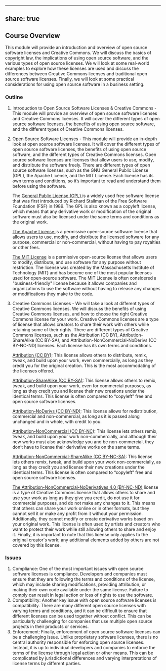 
---
share: true
---

## Course Overview

This module will provide an introduction and overview of open source software licenses and Creative Commons. We will discuss the basics of copyright law, the implications of using open source software, and the various types of open source licenses. We will look at some real-world examples to explore how these licenses are used and discuss the differences between Creative Commons licenses and traditional open source software licenses. Finally, we will look at some practical considerations for using open source software in a business setting. 

### Outline

1. Introduction to Open Source Software Licenses & Creative Commons - This module will provide an overview of open source software licenses and Creative Commons licenses. It will cover the different types of open source software licenses, the benefits of using open source software, and the different types of Creative Commons licenses.

2. Open Source Software Licenses - This module will provide an in-depth look at open source software licenses. It will cover the different types of open source software licenses, the benefits of using open source software, and the different types of Creative Commons licenses. Open source software licenses are licenses that allow users to use, modify, and distribute the software freely. There are different types of open source software licenses, such as the GNU General Public License (GPL), the Apache License, and the MIT License. Each license has its own terms and conditions, so it’s important to read and understand them before using the software.
   
   The [General Public License (GPL) ](https://www.gnu.org/licenses/gpl-3.0.en.html)is a widely used free software license that was first introduced by Richard Stallman of the Free Software Foundation (FSF) in 1989. The GPL is also known as a copyleft license, which means that any derivative work or modification of the original software must also be licensed under the same terms and conditions as the original work.
   
   [The Apache License ](https://www.apache.org/licenses/LICENSE-2.0)  is a permissive open-source software license that allows users to use, modify, and distribute the licensed software for any purpose, commercial or non-commercial, without having to pay royalties or other fees.
 
   [The MIT License](https://opensource.org/licenses/MIT) is a permissive open-source license that allows users to modify, distribute, and use software for any purpose without restriction. The license was created by the Massachusetts Institute of Technology (MIT) and has become one of the most popular licenses used for open-source software. The MIT License is often considered a "business-friendly" license because it allows companies and organizations to use the software without having to release any changes or modifications they make to the code.    

   
4. Creative Commons Licenses - We will take a look at different types of Creative Commons licenses. We will discuss the benefits of using Creative Commons licenses, and how to choose the right Creative Commons license for your work. Creative Commons licenses are a type of license that allows creators to share their work with others while retaining some of their rights. There are different types of Creative Commons licenses, such as the Attribution (CC BY), Attribution-ShareAlike (CC BY-SA), and Attribution-NonCommercial-NoDerivs (CC BY-NC-ND) licenses. Each license has its own terms and conditions.  

   [Attribution (CC BY)](https://creativecommons.org/licenses/by/4.0/legalcode): This license allows others to distribute, remix, tweak, and build upon your work, even commercially, as long as they credit you for the original creation. This is the most accommodating of the licenses offered.
   
   [Attribution-ShareAlike (CC BY-SA)](https://creativecommons.org/licenses/by-sa/4.0/legalcode): This license allows others to remix, tweak, and build upon your work, even for commercial purposes, as long as they credit you and license their new creations under the identical terms. This license is often compared to “copyleft” free and open source software licenses.
   
   [Attribution-NoDerivs (CC BY-ND)](https://creativecommons.org/licenses/by-nd/4.0/legalcode): This license allows for redistribution, commercial and non-commercial, as long as it is passed along unchanged and in whole, with credit to you.
   
   [Attribution-NonCommercial (CC BY-NC)](https://creativecommons.org/licenses/by-nc/4.0/legalcode): This license lets others remix, tweak, and build upon your work non-commercially, and although their new works must also acknowledge you and be non-commercial, they don’t have to license their derivative works on the same terms.
   
   [Attribution-NonCommercial-ShareAlike (CC BY-NC-SA)](https://creativecommons.org/licenses/by-nc-sa/4.0/legalcode): This license lets others remix, tweak, and build upon your work non-commercially, as long as they credit you and license their new creations under the identical terms. This license is often compared to “copyleft” free and open source software licenses.
   
   [The Attribution-NonCommercial-NoDerivatives 4.0 (BY-NC-ND)](https://creativecommons.org/licenses/by-nc-nd/4.0/legalcode) license is a type of Creative Commons license that allows others to share and use your work as long as they give you credit, do not use it for commercial purposes, and do not make any changes to it. This means that others can share your work online or in other formats, but they cannot sell it or make any profit from it without your permission. Additionally, they cannot modify or create derivative works based on your original work. This license is often used by artists and creators who want to protect their work while still allowing others to share and enjoy it. Finally, it is important to note that this license only applies to the original creator's work; any additional elements added by others are not covered by this license.

### Issues

1. Compliance: One of the most important issues with open source software licenses is compliance. Developers and companies must ensure that they are following the terms and conditions of the license, which may include sharing modifications, providing attribution, or making their own code available under the same license. Failure to comply can result in legal action or loss of rights to use the software.
2. Compatibility: Another key issue with open source software licenses is compatibility. There are many different open source licenses with varying terms and conditions, and it can be difficult to ensure that different licenses can be used together without conflict. This can be particularly challenging for companies that use multiple open source projects in their products or services.
3. Enforcement: Finally, enforcement of open source software licenses can be a challenging issue. Unlike proprietary software licenses, there is no central authority responsible for enforcing open source licenses. Instead, it is up to individual developers and companies to enforce the terms of the license through legal action or other means. This can be complicated by jurisdictional differences and varying interpretations of license terms by different parties.





  

